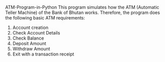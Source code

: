 ATM-Program-in-Python
This program simulates how the ATM (Automatic Teller Machine) of the Bank of Bhutan works. Therefore, the program does the following basic ATM requirements:

1. Account creation
2. Check Account Details
3. Check Balance
4. Deposit Amount
5. Withdraw Amount
6. Exit with a transaction receipt
